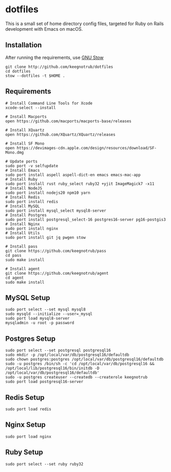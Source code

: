 # dotfiles

This is a small set of home directory config files, targeted for Ruby on Rails development with Emacs on macOS.

## Installation

After running the requirements, use [GNU Stow](https://www.gnu.org/software/stow/manual/stow.html)

    git clone http://github.com/keegnotrub/dotfiles
    cd dotfiles
    stow --dotfiles -t $HOME .

## Requirements

    # Install Command Line Tools for Xcode
    xcode-select --install

    # Install Macports
    open https://github.com/macports/macports-base/releases
    
    # Install XQuartz
    open https://github.com/XQuartz/XQuartz/releases
    
    # Install SF Mono
    open https://devimages-cdn.apple.com/design/resources/download/SF-Mono.dmg
    
    # Update ports
    sudo port -v selfupdate
    # Install Emacs
    sudo port install aspell aspell-dict-en emacs emacs-mac-app
    # Install Ruby
    sudo port install rust ruby_select ruby32 +yjit ImageMagick7 -x11
    # Install NodeJS
    sudo port install nodejs20 npm10 yarn
    # Install Redis
    sudo port install redis
    # Install MySQL
    sudo port install mysql_select mysql8-server
    # Install Postgres
    sudo port install postgresql_select-16 postgres16-server pg16-postgis3 
    # Install Nginx
    sudo port install nginx
    # Install Utils
    sudo port install git jq pwgen stow
    
    # Install pass
    git clone https://github.com/keegnotrub/pass
    cd pass
    sudo make install
    
    # Install agent
    git clone https://github.com/keegnotrub/agent
    cd agent
    sudo make install
    

## MySQL Setup

    sudo port select --set mysql mysql8
    sudo mysqld --initialize --user=_mysql
    sudo port load mysql8-server
    mysqladmin -u root -p password
     
## Postgres Setup

    sudo port select --set postgresql postgresql16
    sudo mkdir -p /opt/local/var/db/postgresql16/defaultdb
    sudo chown postgres:postgres /opt/local/var/db/postgresql16/defaultdb
    sudo -u postgres /bin/sh -c 'cd /opt/local/var/db/postgresql16 && /opt/local/lib/postgresql16/bin/initdb -D /opt/local/var/db/postgresql16/defaultdb'
    sudo -u postgres createuser --createdb --createrole keegnotrub
    sudo port load postgresql16-server

## Redis Setup

    sudo port load redis

## Nginx Setup

    sudo port load nginx

## Ruby Setup
     
    sudo port select --set ruby ruby32
